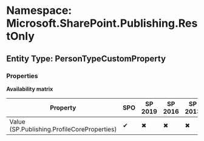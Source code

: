 # Namespace: Microsoft.SharePoint.Publishing.RestOnly

## Entity Type: PersonTypeCustomProperty

### Properties

**Availability matrix**

Property | SPO | SP 2019 | SP 2016 | SP 2013
----------|-----|---------|---------|--------
Value (SP.Publishing.ProfileCoreProperties) | ✔ | ✖ | ✖ | ✖

